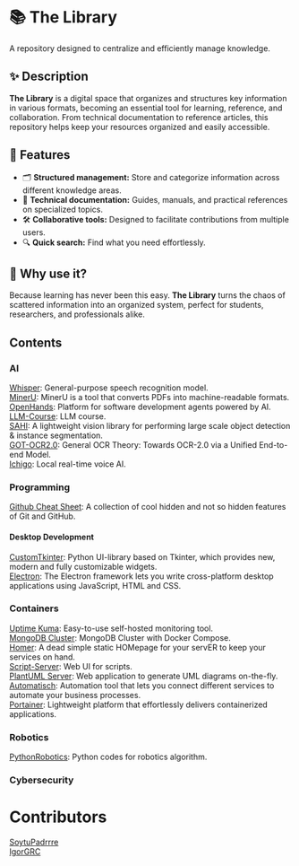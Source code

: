 # 📚 The Library  
A repository designed to centralize and efficiently manage knowledge.  

## ✨ Description  
**The Library** is a digital space that organizes and structures key information in various formats, becoming an essential tool for learning, reference, and collaboration. From technical documentation to reference articles, this repository helps keep your resources organized and easily accessible.  

## 🚀 Features  
- 🗂️ **Structured management:** Store and categorize information across different knowledge areas.  
- 📖 **Technical documentation:** Guides, manuals, and practical references on specialized topics.  
- 🛠️ **Collaborative tools:** Designed to facilitate contributions from multiple users.  
- 🔍 **Quick search:** Find what you need effortlessly.  

## 🌟 Why use it?  
Because learning has never been this easy. **The Library** turns the chaos of scattered information into an organized system, perfect for students, researchers, and professionals alike.

## Contents

### AI

[Whisper](https://github.com/openai/whisper): General-purpose speech recognition model. <br>
[MinerU](https://github.com/opendatalab/MinerU): MinerU is a tool that converts PDFs into machine-readable formats. <br>
[OpenHands](https://github.com/All-Hands-AI/OpenHands): Platform for software development agents powered by AI. <br>
[LLM-Course](https://github.com/mlabonne/llm-course): LLM course. <br>
[SAHI](https://github.com/obss/sahi): A lightweight vision library for performing large scale object detection & instance segmentation. <br>
[GOT-OCR2.0](https://github.com/Ucas-HaoranWei/GOT-OCR2.0): General OCR Theory: Towards OCR-2.0 via a Unified End-to-end Model. <br>
[Ichigo](https://github.com/homebrewltd/ichigo): Local real-time voice AI. <br>

### Programming

[Github Cheat Sheet](https://github.com/luckypm/github-cheat-sheet): A collection of cool hidden and not so hidden features of Git and GitHub. <br>

#### Desktop Development
[CustomTkinter](https://github.com/TomSchimansky/CustomTkinter): Python UI-library based on Tkinter, which provides new, modern and fully customizable widgets. <br>
[Electron](https://github.com/electron/electron): The Electron framework lets you write cross-platform desktop applications using JavaScript, HTML and CSS. <br>

### Containers

[Uptime Kuma](https://github.com/louislam/uptime-kuma): Easy-to-use self-hosted monitoring tool. <br>
[MongoDB Cluster](https://github.com/minhhungit/mongodb-cluster-docker-compose): MongoDB Cluster with Docker Compose. <br>
[Homer](https://github.com/bastienwirtz/homer): A dead simple static HOMepage for your servER to keep your services on hand. <br>
[Script-Server](https://github.com/bugy/script-server): Web UI for scripts. <br>
[PlantUML Server](https://github.com/plantuml/plantuml-server): Web application to generate UML diagrams on-the-fly. <br>
[Automatisch](https://github.com/automatisch/automatisch): Automation tool that lets you connect different services to automate your business processes. <br>
[Portainer](https://hub.docker.com/r/portainer/portainer): Lightweight platform that effortlessly delivers containerized applications. <br>

### Robotics

[PythonRobotics](https://github.com/AtsushiSakai/PythonRobotics): Python codes for robotics algorithm.

### Cybersecurity

# Contributors
[SoytuPadrrre](https://github.com/soytupadrrre/soytupadrrre) <br>
[IgorGRC](https://github.com/Igorgrc)
